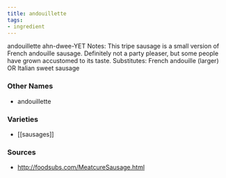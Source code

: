 ```yaml
---
title: andouillette
tags:
- ingredient
---
```

andouillette ahn-dwee-YET Notes: This tripe sausage is a small version of French andouille sausage. Definitely not a party pleaser, but some people have grown accustomed to its taste. Substitutes: French andouille (larger) OR Italian sweet sausage

### Other Names

* andouillette

### Varieties

* [[sausages]]

### Sources
* http://foodsubs.com/MeatcureSausage.html
